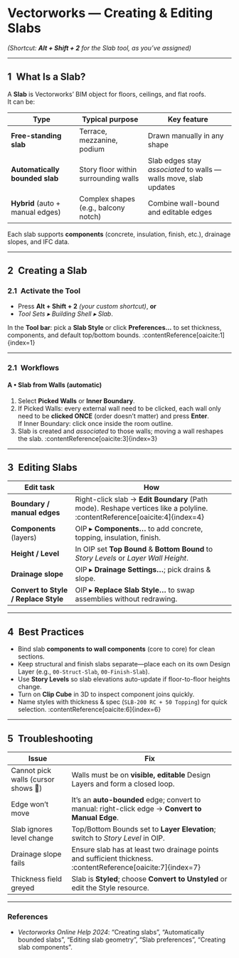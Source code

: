 # Vectorworks — Creating & Editing Slabs  
*(Shortcut: **Alt + Shift + 2** for the Slab tool, as you’ve assigned)*

---

## 1 What Is a Slab?
A **Slab** is Vectorworks’ BIM object for floors, ceilings, and flat roofs.  
It can be:

| Type | Typical purpose | Key feature |
|------|-----------------|-------------|
| **Free-standing slab** | Terrace, mezzanine, podium | Drawn manually in any shape |
| **Automatically bounded slab** | Story floor within surrounding walls | Slab edges stay *associated* to walls — walls move, slab updates |
| **Hybrid** (auto + manual edges) | Complex shapes (e.g., balcony notch) | Combine wall-bound and editable edges | :contentReference[oaicite:0]{index=0}

Each slab supports **components** (concrete, insulation, finish, etc.), drainage slopes, and IFC data.

---

## 2 Creating a Slab

### 2.1 Activate the Tool  
- Press **Alt + Shift + 2** *(your custom shortcut)*, **or**  
- *Tool Sets ▸ Building Shell ▸ Slab*.

In the **Tool bar**: pick a **Slab Style** or click **Preferences…** to set thickness, components, and default top/bottom bounds. :contentReference[oaicite:1]{index=1}

---

### 2.1 Workflows


#### A • Slab from Walls (automatic)  
1. Select **Picked Walls** or **Inner Boundary**.  
2. If Picked Walls: every external wall need to be clicked, each wall only need to be **clicked ONCE** (order doesn’t matter) and press **Enter**.  
   If Inner Boundary: click once inside the room outline.  
3. Slab is created and *associated* to those walls; moving a wall reshapes the slab. :contentReference[oaicite:3]{index=3}

---

## 3 Editing Slabs

| Edit task | How |
|-----------|-----|
| **Boundary / manual edges** | Right-click slab → **Edit Boundary** (Path mode). Reshape vertices like a polyline. :contentReference[oaicite:4]{index=4} |
| **Components** (layers) | OIP ▸ **Components…** to add concrete, topping, insulation, finish. | :contentReference[oaicite:5]{index=5} |
| **Height / Level** | In OIP set **Top Bound** & **Bottom Bound** to *Story Levels* or *Layer Wall Height*. |
| **Drainage slope** | OIP ▸ **Drainage Settings…**; pick drains & slope. |
| **Convert to Style / Replace Style** | OIP ▸ **Replace Slab Style…** to swap assemblies without redrawing. |

---

## 4 Best Practices

* Bind slab **components to wall components** (core to core) for clean sections.  
* Keep structural and finish slabs separate—place each on its own Design Layer (e.g., `00-Struct-Slab`, `00-Finish-Slab`).  
* Use **Story Levels** so slab elevations auto-update if floor-to-floor heights change.  
* Turn on **Clip Cube** in 3D to inspect component joins quickly.  
* Name styles with thickness & spec (`SLB-200 RC + 50 Topping`) for quick selection. :contentReference[oaicite:6]{index=6}

---

## 5 Troubleshooting

| Issue | Fix |
|-------|-----|
| Cannot pick walls (cursor shows ⃠) | Walls must be on **visible, editable** Design Layers and form a closed loop. |
| Edge won’t move | It’s an **auto-bounded** edge; convert to manual: right-click edge → **Convert to Manual Edge**. |
| Slab ignores level change | Top/Bottom Bounds set to **Layer Elevation**; switch to *Story Level* in OIP. |
| Drainage slope fails | Ensure slab has at least two drainage points and sufficient thickness. :contentReference[oaicite:7]{index=7} |
| Thickness field greyed | Slab is **Styled**; choose **Convert to Unstyled** or edit the Style resource. |

---

### References  
- *Vectorworks Online Help 2024*: “Creating slabs”, “Automatically bounded slabs”, “Editing slab geometry”, “Slab preferences”, “Creating slab components”.
